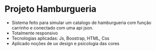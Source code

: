 # Projeto Hamburgueria

- Sistema feito para simular um catalogo de hamburgueria com função carrinho e conectado com uma api json.
- Totalmente responsivo
- Tecnologias aplicadas: Js, Boostrap, HTML, Css
- Aplicado noções de ux design e psicologia das cores
